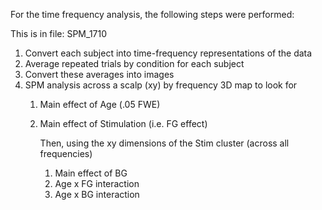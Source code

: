 For the time frequency analysis, the following steps were performed:

This is in file: SPM_1710
1. Convert each subject into time-frequency representations of the data
2. Average repeated trials by condition for each subject
3. Convert these averages into images
4. SPM analysis across a scalp (xy) by frequency 3D map to look for
   1. Main effect of Age (.05 FWE)
   2. Main effect of Stimulation (i.e. FG effect)
  
      Then, using the xy dimensions of the Stim cluster (across all frequencies)
      1. Main effect of BG
      2. Age x FG interaction
      3. Age x BG interaction
